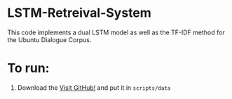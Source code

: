 # LSTM-Retreival-System
This code implements a dual LSTM model as well as the TF-IDF method for the Ubuntu Dialogue Corpus.

To run:
=======
1. Download the [Visit GitHub!](https://drive.google.com/file/d/0B_bZck-ksdkpVEtVc1R6Y01HMWM/view) and put it in ```scripts/data```
